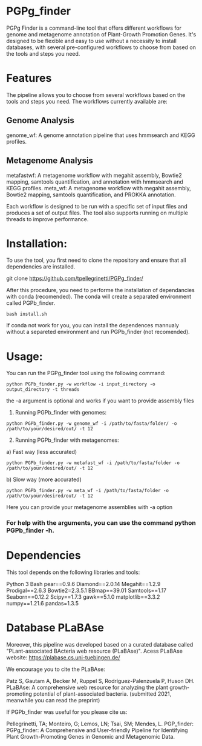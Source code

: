 # PGPg_finder
PGPg Finder is a command-line tool that offers different workflows for genome and metagenome annotation of Plant-Growth Promotion Genes. It's designed to be flexible and easy to use without a necessity to install databases, with several pre-configured workflows to choose from based on the tools and steps you need.


# Features
The pipeline allows you to choose from several workflows based on the tools and steps you need. The workflows currently available are:

## Genome Analysis
genome_wf: A genome annotation pipeline that uses hmmsearch and KEGG profiles.

## Metagenome Analysis
metafastwf: A metagenome workflow with megahit assembly, Bowtie2 mapping, samtools quantification, and annotation with hmmsearch and KEGG profiles.
meta_wf: A metagenome workflow with megahit assembly, Bowtie2 mapping, samtools quantification, and PROKKA annotation.


Each workflow is designed to be run with a specific set of input files and produces a set of output files. The tool also supports running on multiple threads to improve performance.


# Installation:

To use the tool, you first need to clone the repository and ensure that all dependencies are installed.

git clone https://github.com/tpellegrinetti/PGPg_finder/

After this procedure, you need to performe the installation of dependancies with conda (recomended).
The conda will create a separated environment called PGPb_finder.

`bash install.sh`

If conda not work for you, you can install the dependences mannualy without a separeted environment and run PGPb_finder (not recomended).

# Usage:

You can run the PGPg_finder tool using the following command:

`python PGPb_finder.py -w workflow -i input_directory -o output_directory -t threads`

the -a argument is optional and works if you want to provide assembly files


1) Running PGPb_finder with genomes:

`python PGPb_finder.py -w genome_wf -i /path/to/fasta/folder/ -o /path/to/your/desired/out/ -t 12`


2) Running PGPb_finder with metagenomes:
 
a) Fast way (less accurated)

`python PGPb_finder.py -w metafast_wf -i /path/to/fasta/folder -o /path/to/your/desired/out/ -t 12`

b) Slow way (more accurated) 

`python PGPb_finder.py -w meta_wf -i /path/to/fasta/folder -o /path/to/your/desired/out/ -t 12`

Here you can provide your metagenome assemblies with -a option

### For help with the arguments, you can use the command python PGPb_finder -h. ###

# Dependencies
This tool depends on the following libraries and tools:

Python 3
Bash
pear==0.9.6
Diamond==2.0.14
Megahit==1.2.9
Prodigal==2.6.3
Bowtie2=2.3.5.1
BBmap==39.01
Samtools==1.17
Seaborn==0.12.2
Scipy==1.7.3
gawk==5.1.0
matplotlib==3.3.2
numpy==1.21.6
pandas=1.3.5

# Database PLaBAse
Moreover, this pipeline was developed based on a curated database called "PLant-associated BActeria web resource (PLaBAse)".
Acess PLaBAse website: https://plabase.cs.uni-tuebingen.de/

We encourage you to cite the PLaBAse:

Patz S, Gautam A, Becker M, Ruppel S, Rodríguez-Palenzuela P, Huson DH. PLaBAse: A comprehensive web resource for analyzing the plant growth-promoting potential of plant-associated bacteria. (submitted 2021, meanwhile you can read the preprint)

If PGPb_finder was useful for you please cite us:

Pellegrinetti, TA; Monteiro, G; Lemos, LN; Tsai, SM; Mendes, L. PGP_finder: PGPg_finder: A Comprehensive and User-friendly Pipeline for Identifying Plant Growth-Promoting Genes in Genomic and Metagenomic Data. 
